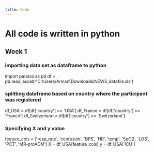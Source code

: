 ```yaml
---
title: Code
---
```

# All code is written in python

## Week 1 
### importing data set as dataframe to python
import pandas as pd
df = pd.read_excel(r'C:\Users\Arman\Downloads\NEWS_datafile.xls')

### splitting dataframe based on country where the participant was registered
df_USA = df[df['country'] == 'USA']
df_France = df[df['country'] == 'France']
df_Switzerland = df[df['country'] == 'Switzerland']



### Specifying X and y value
feature_cols = ['resp_rate', 'confusion', 'BPS', 'HR', 'temp', 'SpO2', 'LOS', 'PCT', 'MR-proADM']
X = df_USA[feature_cols]
y = df_USA['ICU']

